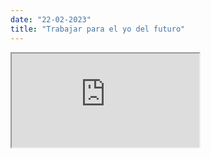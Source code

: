 ```yaml
---
date: "22-02-2023"
title: "Trabajar para el yo del futuro"
---
```

<iframe src="https://www.youtube.com/embed/1_bKkUWSS6A" allowfullscreen></iframe>
